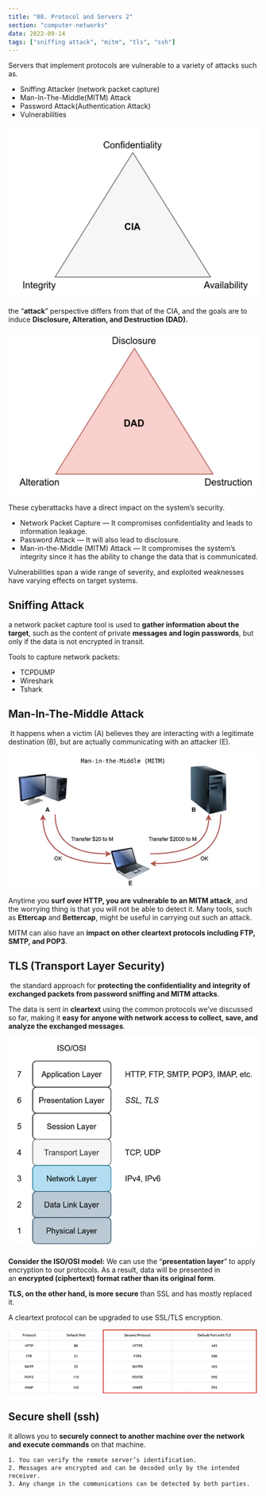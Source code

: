```yaml
---
title: "08. Protocol and Servers 2"
section: "computer-networks"
date: 2022-09-14
tags: ["sniffing attack", "mitm", "tls", "ssh"]
---
```


Servers that implement protocols are vulnerable to a variety of attacks such as.

- Sniffing Attacker (network packet capture)
- Man-In-The-Middle(MITM) Attack
- Password Attack(Authentication Attack)
- Vulnerabilities

![cn81](media/cn81.png)

the “**attack**” perspective differs from that of the CIA, and the goals are to induce **Disclosure, Alteration, and Destruction (DAD).**

![cn82](media/cn82.png)

These cyberattacks have a direct impact on the system’s security.

- Network Packet Capture — It compromises confidentiality and leads to information leakage.
- Password Attack — It will also lead to disclosure.
- Man-in-the-Middle (MITM) Attack — It compromises the system’s integrity since it has the ability to change the data that is communicated.

Vulnerabilities span a wide range of severity, and exploited weaknesses have varying effects on target systems.

## Sniffing Attack
a network packet capture tool is used to **gather information about the target**, such as the content of private **messages and login passwords**, but only if the data is not encrypted in transit.

Tools to capture network packets:

- TCPDUMP
- Wireshark
- Tshark

## Man-In-The-Middle Attack

 It happens when a victim (A) believes they are interacting with a legitimate destination (B), but are actually communicating with an attacker (E).

![cn83](media/cn83.png)


Anytime you **surf over HTTP, you are vulnerable to an MITM attack**, and the worrying thing is that you will not be able to detect it. Many tools, such as **Ettercap** and **Bettercap**, might be useful in carrying out such an attack.

MITM can also have an **impact on other cleartext protocols including FTP, SMTP, and POP3**.

## TLS (Transport Layer Security)

 the standard approach for **protecting the confidentiality and integrity of exchanged packets from password sniffing and MITM attacks**.

The data is sent in **cleartext** using the common protocols we’ve discussed so far, making it **easy for anyone with network access to collect, save, and analyze the exchanged messages**.

![cn84](media/cn84.png)

**Consider the ISO/OSI model:** We can use the “**presentation layer**” to apply encryption to our protocols. As a result, data will be presented in an **encrypted (ciphertext) format rather than its original form**.

 **TLS, on the other hand, is more secure** than SSL and has mostly replaced it.

A cleartext protocol can be upgraded to use SSL/TLS encryption. 

![cn85](media/cn85.png)


## Secure shell (ssh)
it allows you to **securely connect to another machine over the network and execute commands** on that machine.

```
1. You can verify the remote server’s identification.
2. Messages are encrypted and can be decoded only by the intended receiver.
3. Any change in the communications can be detected by both parties.
```
